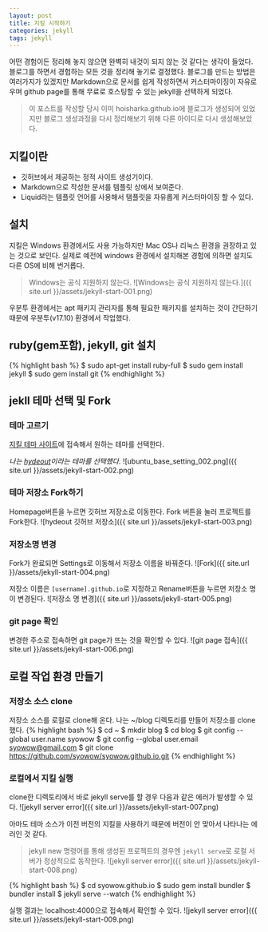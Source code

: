 ```yaml
---
layout: post
title: 지킬 시작하기
categories: jekyll
tags: jekyll
---
```

어떤 경험이든 정리해 놓지 않으면 완벽히 내것이 되지 않는 것 같다는 생각이 들었다.
블로그를 하면서 경험하는 모든 것을 정리해 놓기로 결정했다.
블로그를 만드는 방법은 여러가지가 있겠지만 Markdown으로 문서를 쉽게 작성하면서 커스터마이징이 자유로우며 github page를 통해 무료로 호스팅할 수 있는 jekyll을 선택하게 되었다.

  > 이 포스트를 작성할 당시 이미 hoisharka.github.io에 블로그가 생성되어 있었지만 블로그 생성과정을 다시 정리해보기 위해 다른 아이디로 다시 생성해보았다. 

## 지킬이란
- 깃허브에서 제공하는 정적 사이트 생성기이다.
- Markdown으로 작성한 문서를 템플릿 상에서 보여준다. 
- Liquid라는 템플릿 언어를 사용해서 탬플릿을 자유롭게 커스터마이징 할 수 있다.

## 설치
지킬은 Windows 환경에서도 사용 가능하지만 Mac OS나 리눅스 환경을 권장하고 있는 것으로 보인다. 실제로 예전에 windows 환경에서 설치해본 경험에 의하면 설치도 다른 OS에 비해 번거롭다.

  > Windows는 공식 지원하지 않는다.
  ![Windows는 공식 지원하지 않는다.]({{ site.url }}/assets/jekyll-start-001.png)


우분투 환경에서는 apt 패키지 관리자를 통해 필요한 패키지를 설치하는 것이 간단하기 때문에 우분투(v17.10) 환경에서 작업했다. 

## ruby(gem포함), jekyll, git 설치 
{% highlight bash %}
$ sudo apt-get install ruby-full
$ sudo gem install jekyll
$ sudo gem install git
{% endhighlight %}

## jekll 테마 선택 및 Fork

### 테마 고르기 
[지킬 테마 사이트](http://jekyllthemes.org/)에 접속해서 원하는 테마를 선택한다. 

*나는 [hydeout](http://jekyllthemes.org/themes/hydeout/)이라는 테마를 선택했다.* 
![ubuntu_base_setting_002.png]({{ site.url }}/assets/jekyll-start-002.png)

### 테마 저장소 Fork하기
Homepage버튼을 누르면 깃허브 저장소로 이동한다.
Fork 버튼을 눌러 프로젝트를 Fork한다. 
![hydeout 깃허브 저장소]({{ site.url }}/assets/jekyll-start-003.png)

### 저장소명 변경 
Fork가 완료되면 Settings로 이동해서 저장소 이름을 바꿔준다.
![Fork]({{ site.url }}/assets/jekyll-start-004.png)


저장소 이름은 `[username].github.io`로 지정하고 Rename버튼을 누르면 저장소 명이 변경된다.
![저장소 명 변경]({{ site.url }}/assets/jekyll-start-005.png)

### git page 확인 
변경한 주소로 접속하면 git page가 뜨는 것을 확인할 수 있다.
![git page 접속]({{ site.url }}/assets/jekyll-start-006.png)
 
## 로컬 작업 환경 만들기 

### 저장소 소스 clone 
저장소 소스를 로컬로 clone해 온다.
나는 ~/blog 디렉토리를 만들어 저장소를 clone했다. 
{% highlight bash %}
$ cd ~
$ mkdir blog
$ cd blog
$ git config --global user.name syowow
$ git config --global user.email syowow@gmail.com
$ git clone https://github.com/syowow/syowow.github.io.git
{% endhighlight %}

### 로컬에서 지킬 실행
clone한 디렉토리에서 바로 jekyll serve를 할 경우 다음과 같은 에러가 발생할 수 있다.
![jekyll server error]({{ site.url }}/assets/jekyll-start-007.png)

아마도 테마 소스가 이전 버전의 지킬을 사용하기 때문에 버전이 안 맞아서 나타나는 에러인 것 같다. 

  > jekyll new 명령어를 통해 생성된 프로젝트의 경우엔 `jekyll serve`로 로컬 서버가 정상적으로 동작한다. 
  ![jekyll server error]({{ site.url }}/assets/jekyll-start-008.png)

{% highlight bash %}
$ cd syowow.github.io
$ sudo gem install bundler
$ bundler install
$ jekyll serve --watch
{% endhighlight %}

실행 결과는 localhost:4000으로 접속해서 확인할 수 있다.
![jekyll server error]({{ site.url }}/assets/jekyll-start-009.png)
